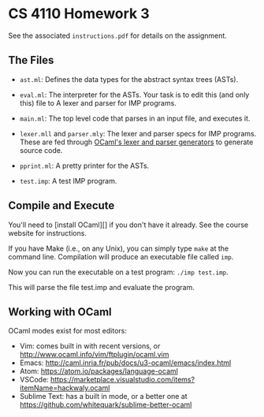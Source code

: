 CS 4110 Homework 3
==================

See the associated `instructions.pdf` for details on the assignment.


The Files
---------

- `ast.ml`:
  Defines the data types for the abstract syntax trees (ASTs).

- `eval.ml`:
  The interpreter for the ASTs. Your task is to edit this (and
  only this) file to A lexer and parser for IMP programs.

- `main.ml`:
  The top level code that parses in an input file, and executes it.

- `lexer.mll` and `parser.mly`:
  The lexer and parser specs for IMP programs. These are fed through [OCaml's
  lexer and parser generators][ocamlyacc] to generate source code.

- `pprint.ml`:
  A pretty printer for the ASTs.

- `test.imp`:
  A test IMP program.

[ocamlyacc]: http://caml.inria.fr/pub/docs/manual-ocaml/lexyacc.html


Compile and Execute
-------------------

You'll need to [install OCaml][] if you don't have it already. See the course website for instructions. 

If you have Make (i.e., on any Unix), you can simply type `make` at the
command line. Compilation will produce an executable file
called `imp`.

Now you can run the executable on a test program: `./imp test.imp`.

This will parse the file test.imp and evaluate the program.

Working with OCaml
------------------

OCaml modes exist for most editors:

* Vim: comes built in with recent versions, or
  http://www.ocaml.info/vim/ftplugin/ocaml.vim
* Emacs: http://caml.inria.fr/pub/docs/u3-ocaml/emacs/index.html
* Atom: https://atom.io/packages/language-ocaml
* VSCode: https://marketplace.visualstudio.com/items?itemName=hackwaly.ocaml
* Sublime Text: has a built in mode, or a better one at
  https://github.com/whitequark/sublime-better-ocaml
